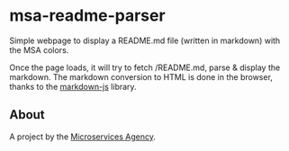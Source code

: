 
# msa-readme-parser

Simple webpage to display a README.md file (written in markdown) with the MSA colors.

Once the page loads, it will try to fetch /README.md, parse & display the markdown. The markdown conversion to HTML is done in the browser, thanks to the [markdown-js](https://github.com/evilstreak/markdown-js) library.


## About

A project by the [Microservices Agency](http://microservices.agency).
